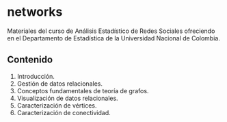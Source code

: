 # networks

Materiales del curso de Análisis Estadístico de Redes Sociales ofreciendo en el Departamento de Estadística de la Universidad Nacional de Colombia.

## Contenido

1. Introducción.
2. Gestión de datos relacionales.
3. Conceptos fundamentales de teoría de grafos.
4. Visualización de datos relacionales.
5. Caracterización de vértices.
6. Caracterización de conectividad.
